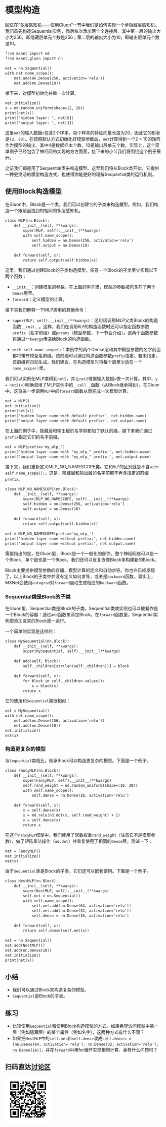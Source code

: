 # 模型构造

回忆在[“多层感知机——使用Gluon”](../chapter_supervised-learning/mlp-gluon.md)一节中我们是如何实现一个单隐藏层感知机。我们首先构造Sequential实例，然后依次添加两个全连接层。其中第一层的输出大小为256，即隐藏层单元个数是256；第二层的输出大小为10，即输出层单元个数是10。

```{.python .input  n=1}
from mxnet import nd
from mxnet.gluon import nn

net = nn.Sequential()
with net.name_scope():
    net.add(nn.Dense(256, activation='relu'))
    net.add(nn.Dense(10))
```

<!-- 注意下输出大小，我们需要所有节都一致 -->

接下来，对模型初始化并做一次计算。

```{.python .input  n=2}
net.initialize()
x = nd.random.uniform(shape=(2, 20))
print(net(x))
print('hidden layer: ', net[0])
print('output layer: ', net[1])
```

这里`net`的输入数据`x`包含2个样本，每个样本的特征向量长度为20，因此它的形状是`(2, 20)`。在按照默认方式初始化好模型参数后，`net`计算得到一个$2 \times 10$的矩阵作为模型的输出。其中4是数据样本个数，10是输出层单元个数。实际上，这个简单例子已经包含了神经网络实现的方方面面，接下来的小节我们将围绕这个例子展开。

之前我们都是用了Sequential类来构造模型。这里我们将从Block类开始，它提供一种更灵活的模型构造方式，也使得你能更好的理解Sequential类的运行机制。

## 使用Block构造模型

在Gluon中，Block是一个类。我们可以创建它的子类来构造模型。例如，我们构造一个跟前面提到的相同的多层感知机。

```{.python .input  n=3}
class MLP(nn.Block):
    def __init__(self, **kwargs):
        super(MLP, self).__init__(**kwargs)
        with self.name_scope():
            self.hidden = nn.Dense(256, activation='relu')
            self.output = nn.Dense(10)

    def forward(self, x):
        return self.output(self.hidden(x))
```

这里，我们通过创建Block的子类构造模型。任意一个Block的子类至少实现以下两个函数：

* `__init__`：创建模型的参数。在上面的例子里，模型的参数被包含在了两个`Dense`层里。
* `forward`：定义模型的计算。

接下来我们解释一下MLP类用的其他命令：

* `super(MLP, self).__init__(**kwargs)`：这句话调用MLP父类Block的构造函数`__init__`。这样，我们在调用`MLP`的构造函数时还可以指定函数参数`prefix`（名字前缀）或`params`（模型参数，下一节会介绍）。这两个函数参数将通过`**kwargs`传递给Block的构造函数。

* `with self.name_scope()`：本例中的两个Dense层和其中模型参数的名字前面都将带有模型名前缀。该前缀可以通过构造函数参数`prefix`指定。若未指定，该前缀将自动生成。我们建议，在构造模型时将每个层至少放在一个`name_scope()`里。

我们可以实例化MLP类得到`net2`，并让`net2`根据输入数据`x`做一次计算。其中，`y = net2(x)`明确调用了MLP实例中的`__call__`函数（从Block继承得到）。在Gluon中，这将进一步调用`MLP`中的`forward`函数从而完成一次模型计算。

```{.python .input  n=4}
net = MLP()
net.initialize()
print(net(x))
print('hidden layer name with default prefix:', net.hidden.name)
print('output layer name with default prefix:', net.output.name)
```

在上面的例子中，隐藏层和输出层的名字前都加了默认前缀。接下来我们通过`prefix`指定它们的名字前缀。

```{.python .input  n=5}
net = MLP(prefix='my_mlp_')
print('hidden layer name with "my_mlp_" prefix:', net.hidden.name)
print('output layer name with "my_mlp_" prefix:', net.output.name)
```

接下来，我们重新定义MLP_NO_NAMESCOPE类。它和`MLP`的区别就是不含`with self.name_scope():`。这是，隐藏层和输出层的名字前都不再含指定的前缀`prefix`。

```{.python .input  n=6}
class MLP_NO_NAMESCOPE(nn.Block):
    def __init__(self, **kwargs):
        super(MLP_NO_NAMESCOPE, self).__init__(**kwargs)
        self.hidden = nn.Dense(256, activation='relu')
        self.output = nn.Dense(10)

    def forward(self, x):
        return self.output(self.hidden(x))

net = MLP_NO_NAMESCOPE(prefix='my_mlp_')
print('hidden layer name without prefix:', net.hidden.name)
print('output layer name without prefix:', net.output.name)
```

需要指出的是，在Gluon里，Block是一个一般化的部件。整个神经网络可以是一个Block，单个层也是一个Block。我们还可以反复嵌套Block来构建新的Block。

Block主要提供模型参数的存储、模型计算的定义和自动求导。你也许已经发现了，以上Block的子类中并没有定义如何求导，或者是`backward`函数。事实上，MXNet会使用`autograd`对`forward`自动生成相应的`backward`函数。


### Sequential类是Block的子类

在Gluon里，Sequential类是Block的子类。Sequential类或实例也可以被看作是一个Block的容器：通过`add`函数来添加Block。在`forward`函数里，Sequential实例把添加进来的Block逐一运行。

一个简单的实现是这样的：

```{.python .input  n=7}
class MySequential(nn.Block):
    def __init__(self, **kwargs):
        super(MySequential, self).__init__(**kwargs)

    def add(self, block):
        self._children[str(len(self._children))] = block

    def forward(self, x):
        for block in self._children.values():
            x = block(x)
        return x
```

它的使用和`Sequential`类很相似：

```{.python .input  n=8}
net = MySequential()
with net.name_scope():
    net.add(nn.Dense(256, activation='relu'))
    net.add(nn.Dense(10))
net.initialize()
net(x)
```

### 构造更复杂的模型

与`Sequential`类相比，继承Block可以构造更复杂的模型。下面是一个例子。

```{.python .input  n=9}
class FancyMLP(nn.Block):
    def __init__(self, **kwargs):
        super(FancyMLP, self).__init__(**kwargs)
        self.rand_weight = nd.random_uniform(shape=(10, 20))
        with self.name_scope():
            self.dense = nn.Dense(10, activation='relu')

    def forward(self, x):
        x = self.dense(x)
        x = nd.relu(nd.dot(x, self.rand_weight) + 1)
        x = self.dense(x)
        return x
```

在这个`FancyMLP`模型中，我们使用了常数权重`rand_weight`（注意它不是模型参数）、做了矩阵乘法操作（`nd.dot`）并重复使用了相同的`Dense`层。测试一下：

```{.python .input  n=10}
net = FancyMLP()
net.initialize()
net(x)
```

由于`Sequential`类是Block的子类，它们还可以嵌套使用。下面是一个例子。

```{.python .input  n=12}
class NestMLP(nn.Block):
    def __init__(self, **kwargs):
        super(NestMLP, self).__init__(**kwargs)
        self.net = nn.Sequential()
        with self.name_scope():
            self.net.add(nn.Dense(64, activation='relu'))
            self.net.add(nn.Dense(32, activation='relu'))
            self.dense = nn.Dense(16, activation='relu')

    def forward(self, x):
        return self.dense(self.net(x))

net = nn.Sequential()
net.add(NestMLP())
net.add(nn.Dense(10))
net.initialize()
print(net(x))
```

## 小结

* 我们可以通过Block来构造复杂的模型。
* `Sequential`是Block的子类。


## 练习

* 比较使用`Sequential`和使用Block构造模型的方式。如果希望访问模型中某一层（例如隐藏层）的某个属性（例如名字），这两种方式有什么不同？
* 如果把`NestMLP`中的`self.net`和`self.dense`改成`self.denses = [nn.Dense(64, activation='relu'), nn.Dense(32, activation='relu'), nn.Dense(16)]`，并在`forward`中用for循环实现相同计算，会有什么问题吗？


## 扫码直达[讨论区](https://discuss.gluon.ai/t/topic/986)


![](../img/qr_block.svg)
